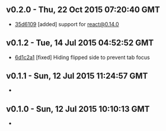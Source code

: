 v0.2.0 - Thu, 22 Oct 2015 07:20:40 GMT
--------------------------------------

- [35d6109](../../commit/35d6109) [added] support for react@0.14.0


v0.1.2 - Tue, 14 Jul 2015 04:52:52 GMT
--------------------------------------

- [6d1c2a1](../../commit/6d1c2a1) [fixed] Hiding flipped side to prevent tab focus


v0.1.1 - Sun, 12 Jul 2015 11:24:57 GMT
--------------------------------------

- 


v0.1.0 - Sun, 12 Jul 2015 10:10:13 GMT
--------------------------------------

- 


